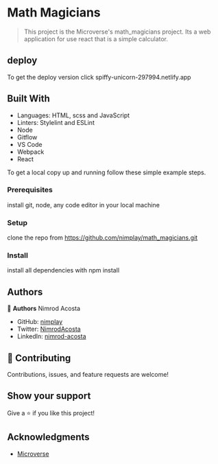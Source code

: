 # Math Magicians
> This project is the Microverse's math_magicians project. 
> Its a web application for use react that is a simple calculator. 

## deploy

To get the deploy version click spiffy-unicorn-297994.netlify.app

## Built With
- Languages: HTML, scss and JavaScript
- Linters: Stylelint and ESLint
- Node
- Gitflow
- VS Code
- Webpack
- React

To get a local copy up and running follow these simple example steps.

### Prerequisites
install git, node, any code editor in your local machine

### Setup
clone the repo from https://github.com/nimplay/math_magicians.git

### Install
install all dependencies with npm install

## Authors

👤 **Authors**
Nimrod Acosta

- GitHub: [nimplay](https://github.com/nimplay)
- Twitter: [NimrodAcosta](https://twitter.com/NimrodAcosta)
- LinkedIn: [nimrod-acosta](https://www.linkedin.com/in/nimrod-acosta-734330169/)
  
## 🤝 Contributing

Contributions, issues, and feature requests are welcome!

## Show your support

Give a ⭐️ if you like this project!

## Acknowledgments

- [Microverse](https://www.microverse.org/)
